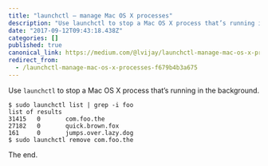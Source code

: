 ```yaml
---
title: "launchctl — manage Mac OS X processes"
description: "Use launchctl to stop a Mac OS X process that’s running in the background."
date: "2017-09-12T09:43:18.438Z"
categories: []
published: true
canonical_link: https://medium.com/@lvijay/launchctl-manage-mac-os-x-processes-f679b4b3a675
redirect_from:
  - /launchctl-manage-mac-os-x-processes-f679b4b3a675
---
```


Use `launchctl` to stop a Mac OS X process that’s running in the background.

```
$ sudo launchctl list | grep -i foo
list of results
31415   0       com.foo.the
27182   0       quick.brown.fox
161     0       jumps.over.lazy.dog
$ sudo launchctl remove com.foo.the
```

The end.
